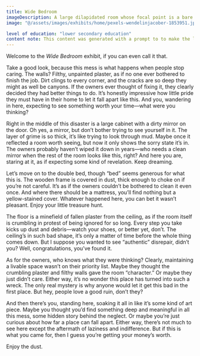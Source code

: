 ```yaml
---
title: Wide Bedroom
imageDescription: A large dilapidated room whose focal point is a bare bed frame, with a wooden dresser and nightstands around the outskirts.
image: "@/assets/images/exhibits/home/pexels-wendelinjacober-1853951.jpg"

level of education: "lower secondary education"
content note: This content was generated with a prompt to to make the language and tone be disrespectful to the owners of the property for letting the house get into a state of disrepair and to the reader for wanting to visit it. 
---
```


Welcome to the <cite>Wide Bedroom</cite> exhibit, if you can even call it that.

Take a good look, because this mess is what happens when people stop caring. The walls? Filthy, unpainted plaster, as if no one ever bothered to finish the job. Dirt clings to every corner, and the cracks are so deep they might as well be canyons. If the owners ever thought of fixing it, they clearly decided they had better things to do. It’s honestly impressive how little pride they must have in their home to let it fall apart like this. And you, wandering in here, expecting to see something worth your time—what were you thinking?

Right in the middle of this disaster is a large cabinet with a dirty mirror on the door. Oh yes, a mirror, but don’t bother trying to see yourself in it. The layer of grime is so thick, it’s like trying to look through mud. Maybe once it reflected a room worth seeing, but now it only shows the sorry state it’s in. The owners probably haven’t wiped it down in years—who needs a clean mirror when the rest of the room looks like this, right? And here you are, staring at it, as if expecting some kind of revelation. Keep dreaming.

Let’s move on to the double bed, though “bed” seems generous for what this is. The wooden frame is covered in dust, thick enough to choke on if you’re not careful. It’s as if the owners couldn’t be bothered to clean it even once. And where there should be a mattress, you’ll find nothing but a yellow-stained cover. Whatever happened here, you can bet it wasn’t pleasant. Enjoy your little treasure hunt.

The floor is a minefield of fallen plaster from the ceiling, as if the room itself is crumbling in protest of being ignored for so long. Every step you take kicks up dust and debris—watch your shoes, or better yet, don’t. The ceiling’s in such bad shape, it’s only a matter of time before the whole thing comes down. But I suppose you wanted to see “authentic” disrepair, didn’t you? Well, congratulations, you’ve found it.

As for the owners, who knows what they were thinking? Clearly, maintaining a livable space wasn’t on their priority list. Maybe they thought the crumbling plaster and filthy walls gave the room “character.” Or maybe they just didn’t care. Either way, it’s no wonder this place has turned into such a wreck. The only real mystery is why anyone would let it get this bad in the first place. But hey, people love a good ruin, don’t they?

And then there’s you, standing here, soaking it all in like it’s some kind of art piece. Maybe you thought you’d find something deep and meaningful in all this mess, some hidden story behind the neglect. Or maybe you’re just curious about how far a place can fall apart. Either way, there’s not much to see here except the aftermath of laziness and indifference. But if this is what you came for, then I guess you’re getting your money’s worth.

Enjoy the dust.